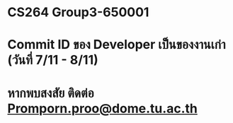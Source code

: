 # CS264 Group3-650001
# Commit ID ของ Developer เป็นของงานเก่า (วันที่ 7/11 - 8/11)
# หากพบสงสัย ติดต่อ Promporn.proo@dome.tu.ac.th
